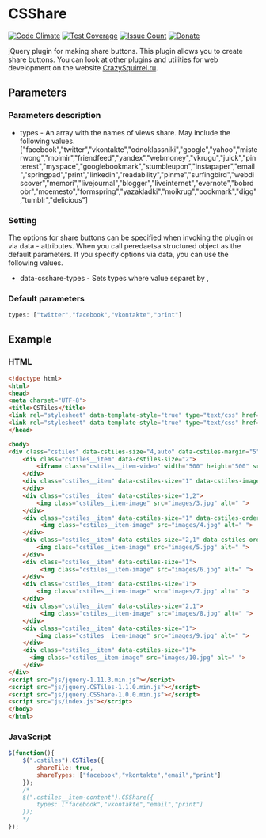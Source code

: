 # CSShare

[![Code Climate](https://codeclimate.com/github/CrazySquirrel/CSShare/badges/gpa.svg)](https://codeclimate.com/github/CrazySquirrel/CSShare)
[![Test Coverage](https://codeclimate.com/github/CrazySquirrel/CSShare/badges/coverage.svg)](https://codeclimate.com/github/CrazySquirrel/CSShare/coverage)
[![Issue Count](https://codeclimate.com/github/CrazySquirrel/CSShare/badges/issue_count.svg)](https://codeclimate.com/github/CrazySquirrel/CSShare)
[![Donate](https://img.shields.io/badge/donate-%E2%99%A5-red.svg)](http://crazysquirrel.ru/support/)

jQuery plugin for making share buttons.
This plugin allows you to create share buttons.
You can look at other plugins and utilities for web development on the website [CrazySquirrel.ru](http://crazysquirrel.ru/).

## Parameters

### Parameters description

* types - An array with the names of views share.
		  May include the following values.
		  ["facebook","twitter","vkontakte","odnoklassniki","google","yahoo","misterwong","moimir","friendfeed","yandex","webmoney","vkrugu","juick","pinterest","myspace","googlebookmark","stumbleupon","instapaper","email","springpad","print","linkedin","readability","pinme","surfingbird","webdiscover","memori","livejournal","blogger","liveinternet","evernote","bobrdobr","moemesto","formspring","yazakladki","moikrug","bookmark","digg","tumblr","delicious"]

### Setting

The options for share buttons can be specified when invoking the plugin or via data - attributes.
When you call peredaetsa structured object as the default parameters.
If you specify options via data, you can use the following values.
* data-csshare-types - Sets types where value separet by ,

### Default parameters

```javascript
types: ["twitter","facebook","vkontakte","print"]
```

## Example

### HTML

```html
<!doctype html>
<html>
<head>
<meta charset="UTF-8">
<title>CSTiles</title>
<link rel="stylesheet" data-template-style="true" type="text/css" href="css/CSTiles-1.1.0.css">
<link rel="stylesheet" data-template-style="true" type="text/css" href="css/CSShare-1.0.0.css">
</head>

<body>
<div class="cstiles" data-cstiles-size="4,auto" data-cstiles-margin="5">
    <div class="cstiles__item" data-cstiles-size="2">
        <iframe class="cstiles__item-video" width="500" height="500" src="https://www.youtube.com/embed/w1I-HWAP6N8?controls=0&amp;showinfo=0" frameborder="0" allowfullscreen></iframe>
    </div>
    <div class="cstiles__item" data-cstiles-size="1" data-cstiles-image_src="images/2.jpg">
    </div>
    <div class="cstiles__item" data-cstiles-size="1,2">
        <img class="cstiles__item-image" src="images/3.jpg" alt=" ">
    </div>
    <div class="cstiles__item" data-cstiles-size="1" data-cstiles-order="1" data-cstiles-order-tablet="1">
         <img class="cstiles__item-image" src="images/4.jpg" alt=" ">
    </div>
    <div class="cstiles__item" data-cstiles-size="2,1" data-cstiles-order="2" data-cstiles-order-tablet="2" data-cstiles-image_position="left,bottom">
        <img class="cstiles__item-image" src="images/5.jpg" alt=" ">
    </div>
    <div class="cstiles__item" data-cstiles-size="1">
         <img class="cstiles__item-image" src="images/6.jpg" alt=" ">
    </div>
    <div class="cstiles__item" data-cstiles-size="1">
        <img class="cstiles__item-image" src="images/7.jpg" alt=" ">
    </div>
    <div class="cstiles__item" data-cstiles-size="2,1">
         <img class="cstiles__item-image" src="images/8.jpg" alt=" ">
    </div>
    <div class="cstiles__item" data-cstiles-size="1">
        <img class="cstiles__item-image" src="images/9.jpg" alt=" ">
    </div>
    <div class="cstiles__item" data-cstiles-size="1">
      <img class="cstiles__item-image" src="images/10.jpg" alt=" ">
    </div>
</div>
<script src="js/jquery-1.11.3.min.js"></script>
<script src="js/jquery.CSTiles-1.1.0.min.js"></script>
<script src="js/jquery.CSShare-1.0.0.min.js"></script>
<script src="js/index.js"></script>
</body>
</html>
```

### JavaScript

```javascript
$(function(){
    $(".cstiles").CSTiles({
		shareTile: true,
		shareTypes: ["facebook","vkontakte","email","print"]		
	});
	/*
	$(".cstiles__item-content").CSShare({
		types: ["facebook","vkontakte","email","print"]	
	});
	*/
});
```